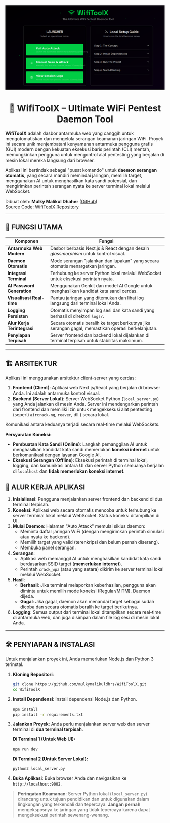 <div align="center">
  <img src="img.PNG" alt="WifiToolX Cover" data-ai-hint="hacker network">
  <h1 align="center">🧠 WifiToolX – Ultimate WiFi Pentest Daemon Tool</h1>
</div>

**WifiToolX** adalah dasbor antarmuka web yang canggih untuk mengotomatiskan dan mengelola serangan keamanan jaringan WiFi. Proyek ini secara unik menjembatani kenyamanan antarmuka pengguna grafis (GUI) modern dengan kekuatan eksekusi baris perintah (CLI) mentah, memungkinkan pengguna untuk mengontrol alat pentesting yang berjalan di mesin lokal mereka langsung dari browser.

Aplikasi ini bertindak sebagai "pusat komando" untuk **daemon serangan otomatis**, yang secara mandiri memindai jaringan, memilih target, menggunakan AI untuk menghasilkan kata sandi potensial, dan mengirimkan perintah serangan nyata ke server terminal lokal melalui WebSocket.

Dibuat oleh: **Mulky Malikul Dhaher** ([GitHub](https://github.com/mulkymalikuldhrs))  
Source Code: [WifiToolX Repository](https://github.com/mulkymalikuldhrs/WifiToolX)

---

## 🔩 FUNGSI UTAMA

| Komponen                 | Fungsi                                                                       |
| ------------------------ | ---------------------------------------------------------------------------- |
| **Antarmuka Web Modern** | Dasbor berbasis Next.js & React dengan desain *glassmorphism* untuk kontrol visual. |
| **Daemon Otomatis**      | Mode serangan "jalankan dan lupakan" yang secara otomatis menargetkan jaringan.   |
| **Integrasi Terminal**   | Terhubung ke server Python lokal melalui WebSocket untuk eksekusi perintah nyata. |
| **AI Password Generation** | Menggunakan Genkit dan model AI Google untuk menghasilkan kandidat kata sandi cerdas. |
| **Visualisasi Real-time**| Pantau jaringan yang ditemukan dan lihat log langsung dari terminal lokal Anda.    |
| **Logging Persisten**    | Otomatis menyimpan log sesi dan kata sandi yang berhasil di direktori `logs/`.   |
| **Alur Kerja Terintegrasi**  | Secara otomatis beralih ke target berikutnya jika serangan gagal, memastikan operasi berkelanjutan. |
| **Penyiapan Terpisah**   | Server frontend dan backend lokal dijalankan di terminal terpisah untuk stabilitas maksimum. |

---

## 🏗️ ARSITEKTUR

Aplikasi ini menggunakan arsitektur client-server yang cerdas:
1.  **Frontend (Client)**: Aplikasi web Next.js/React yang berjalan di browser Anda. Ini adalah antarmuka kontrol visual.
2.  **Backend (Server Lokal)**: Server WebSocket Python (`local_server.py`) yang Anda jalankan di mesin Anda. Server ini mendengarkan perintah dari frontend dan memiliki izin untuk mengeksekusi alat pentesting (seperti `aircrack-ng`, `reaver`, dll.) secara lokal.

Komunikasi antara keduanya terjadi secara real-time melalui WebSockets.

**Persyaratan Koneksi:**
- **Pembuatan Kata Sandi (Online)**: Langkah pemanggilan AI untuk menghasilkan kandidat kata sandi memerlukan **koneksi internet** untuk berkomunikasi dengan layanan Google AI.
- **Eksekusi Serangan (Offline)**: Eksekusi perintah di terminal lokal, logging, dan komunikasi antara UI dan server Python semuanya berjalan di `localhost` dan **tidak memerlukan koneksi internet**.

## 🔄 ALUR KERJA APLIKASI

1.  **Inisialisasi**: Pengguna menjalankan server frontend dan backend di dua terminal terpisah.
2.  **Koneksi**: Aplikasi web secara otomatis mencoba untuk terhubung ke server terminal lokal melalui WebSocket. Status koneksi ditampilkan di UI.
3.  **Mulai Daemon**: Halaman "Auto Attack" memulai siklus daemon:
    *   Meminta daftar jaringan WiFi (dengan mengirimkan perintah simulasi atau nyata ke backend).
    *   Memilih target yang valid (terenkripsi dan belum pernah diserang).
    *   Membuka panel serangan.
4.  **Serangan**:
    *   Aplikasi web memanggil AI untuk menghasilkan kandidat kata sandi berdasarkan SSID target (**memerlukan internet**).
    *   Perintah `crack_wpa` (atau yang setara) dikirim ke server terminal lokal melalui WebSocket.
5.  **Hasil**:
    *   **Berhasil**: Jika terminal melaporkan keberhasilan, pengguna akan diminta untuk memilih mode koneksi (Regular/MITM). Daemon dijeda.
    *   **Gagal**: Jika gagal, daemon akan menandai target sebagai sudah dicoba dan secara otomatis beralih ke target berikutnya.
6.  **Logging**: Semua output dari terminal lokal ditampilkan secara real-time di antarmuka web, dan juga disimpan dalam file log sesi di mesin lokal Anda.

---

## 🛠️ PENYIAPAN & INSTALASI

Untuk menjalankan proyek ini, Anda memerlukan Node.js dan Python 3 terinstal.

1.  **Kloning Repositori**:
    ```bash
    git clone https://github.com/mulkymalikuldhrs/WifiToolX.git
    cd WifiToolX
    ```

2.  **Install Dependensi**:
    Install dependensi Node.js dan Python.
    ```bash
    npm install
    pip install -r requirements.txt
    ```

3.  **Jalankan Proyek**:
    Anda perlu menjalankan server web dan server terminal di **dua terminal terpisah**.

    **Di Terminal 1 (Untuk Web UI):**
    ```bash
    npm run dev
    ```

    **Di Terminal 2 (Untuk Server Lokal):**
    ```bash
    python3 local_server.py
    ```

4.  **Buka Aplikasi**:
    Buka browser Anda dan navigasikan ke `http://localhost:9002`.

> **Peringatan Keamanan**: Server Python lokal (`local_server.py`) dirancang untuk tujuan pendidikan dan untuk digunakan dalam lingkungan yang terkendali dan tepercaya. **Jangan pernah** mengeksposnya ke jaringan yang tidak tepercaya karena dapat mengeksekusi perintah sewenang-wenang.
